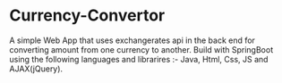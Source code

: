 # Currency-Convertor
A simple Web App that uses exchangerates api in the back end for converting amount from one currency to another. 
Build with SpringBoot using the following languages and librarires :- Java, Html, Css, JS and AJAX(jQuery).
